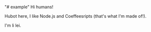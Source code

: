 "# example" 
Hi humans!

Hubot here, I like Node.js and Coeffeesripts (that's what I'm made of!).

I'm li lei.